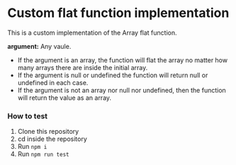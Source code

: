# Custom flat function implementation
This is a custom implementation of the Array flat function.

**argument:** Any vaule.

- If the argument is an array, the function will flat the array no matter how many arrays there are inside the initial array.
- If the argument is null or undefined the function will return null or undefined in each case.
- If the argument is not an array nor null nor undefined, then the function will return the value as an array.

### How to test
1. Clone this repository
2. cd inside the repository
3. Run `npm i`
4. Run `npm run test`
